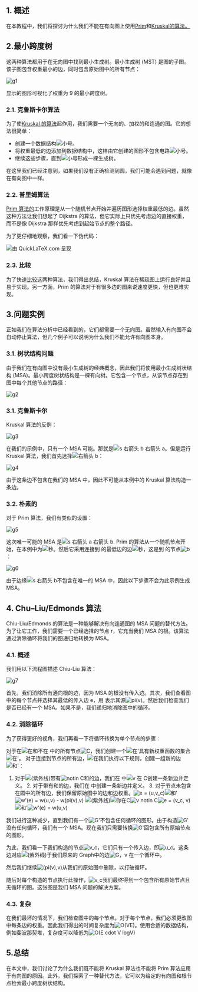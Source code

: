 ## 1. 概述

在本教程中，我们将探讨为什么我们不能在有向图上使用[Prim](https://www.baeldung.com/cs/prim-algorithm)和[Kruskal的算法。](https://www.baeldung.com/cs/kruskals-vs-prims-algorithm#kruskals-algorithm)

## 2.最小跨度树

这两种算法都用于在无向图中找到最小生成树。最小生成树 (MST) 是图的子图。该子图包含权重最小的边，同时包含原始图中的所有节点：

 

![g1](https://www.baeldung.com/wp-content/uploads/sites/4/2021/12/g1-300x172.png)

显示的图形可视化了权重为 9 的最小跨度树。

### 2.1. 克鲁斯卡尔算法

为了使[Kruskal 的算法](https://www.baeldung.com/java-spanning-trees-kruskal)起作用，我们需要一个无向的、加权的和连通的图。它的想法很简单：

-   创建一个数据结构![小号](https://www.baeldung.com/wp-content/ql-cache/quicklatex.com-52fd2a0fc27878e7dfce68d4632b4ffb_l3.svg)。
-   将权重最低的边添加到数据结构中，这样由它创建的图形不包含电路![小号](https://www.baeldung.com/wp-content/ql-cache/quicklatex.com-52fd2a0fc27878e7dfce68d4632b4ffb_l3.svg)。
-   继续这些步骤，直到![小号](https://www.baeldung.com/wp-content/ql-cache/quicklatex.com-52fd2a0fc27878e7dfce68d4632b4ffb_l3.svg)形成一棵生成树。

在这里我们已经注意到，如果我们没有正确检测到圆，我们可能会遇到问题，就像在有向图中一样。

### 2.2. 普里姆算法

[Prim 算法的](https://www.baeldung.com/java-prim-algorithm)工作原理是从一个随机节点开始并遍历图形选择权重最低的边。虽然这种方法让我们想起了 Dijkstra 的算法，但它实际上只优先考虑边的直接权重，而不是像 Dijkstra 那样优先考虑到起始节点的整个路径。

为了更仔细地观察，我们看一下伪代码：

![由 QuickLaTeX.com 呈现](https://www.baeldung.com/wp-content/ql-cache/quicklatex.com-1ae0607e73a5014b4580bbd1197d4dac_l3.svg)

### 2.3. 比较

为了快速[比较](https://www.baeldung.com/cs/kruskals-vs-prims-algorithm)这两种算法，我们得出总结，Kruskal 算法在稀疏图上运行良好并且易于实现。另一方面，Prim 的算法对于有很多边的图来说速度更快，但也更难实现。

## 3.问题实例

正如我们在算法分析中已经看到的，它们都需要一个无向图。虽然输入有向图不会自动停止算法，但几个例子可以说明为什么我们不能允许有向图本身。

### 3.1. 树状结构问题

由于我们在有向图中没有最小生成树的经典概念，因此我们将使用最小生成树状结构 (MSA)。最小跨度树状结构是一棵有向树。它包含一个节点，从该节点存在到图中每个其他节点的路径：

 

![g2](https://www.baeldung.com/wp-content/uploads/sites/4/2021/12/g2-300x250.png)

### 3.1. 克鲁斯卡尔

Kruskal 算法的反例：

![g3](https://www.baeldung.com/wp-content/uploads/sites/4/2021/12/g3-300x296.png)

 

在我们的示例中，只有一个 MSA 可能。那就是![s 右箭头 b 右箭头 a](https://www.baeldung.com/wp-content/ql-cache/quicklatex.com-d6bd0d85ea16310aecdc6093e51b0e14_l3.svg)。但是运行 Kruskal 算法，我们首先选择![右箭头 b](https://www.baeldung.com/wp-content/ql-cache/quicklatex.com-ee198936a9dcafc919babfb3a66d5f74_l3.svg)：

 

![g4](https://www.baeldung.com/wp-content/uploads/sites/4/2021/12/g4-300x296.png)

由于这条边不包含在我们的 MSA 中，因此不可能从本例中的 Kruskal 算法构造一条边。

### 3.2. 朴素的

对于 Prim 算法，我们有类似的设置：

 

![g5](https://www.baeldung.com/wp-content/uploads/sites/4/2021/12/g5-240x300.png)

这次唯一可能的 MSA 是![s 右箭头 a 右箭头 b](https://www.baeldung.com/wp-content/ql-cache/quicklatex.com-b6177c09e0777c18db652a303d3b2035_l3.svg). Prim 的算法从一个随机节点开始，在本例中为![秒](https://www.baeldung.com/wp-content/ql-cache/quicklatex.com-1edc883862ceed1a21913f60358e31d8_l3.svg)。然后它采用连接到 的最低边的边![秒](https://www.baeldung.com/wp-content/ql-cache/quicklatex.com-1edc883862ceed1a21913f60358e31d8_l3.svg)，这是到 的节点![b](https://www.baeldung.com/wp-content/ql-cache/quicklatex.com-ad69adf868bc701e561aa555db995f1f_l3.svg)：

 

![g6](https://www.baeldung.com/wp-content/uploads/sites/4/2021/12/g6-240x300.png)

由于边缘![s 右箭头 b](https://www.baeldung.com/wp-content/ql-cache/quicklatex.com-26fbc302547dc11b32403243061231fc_l3.svg)不包含在唯一的 MSA 中，因此以下步骤不会为此示例生成 MSA。

## 4. Chu–Liu/Edmonds 算法

Chiu-Liu/Edmonds 的算法是一种能够解决有向连通图的 MSA 问题的替代方法。为了让它工作，我们需要一个已经选择的节点 r，它充当我们 MSA 的根。该算法通过消除循环将我们的图递归地转换为 MSA。

### 4.1. 概述

我们用以下流程图描述 Chiu-Liu 算法：

 

![g7](https://www.baeldung.com/wp-content/uploads/sites/4/2021/12/g7-300x216.png)

首先，我们消除所有通向根的边，因为 MSA 的根没有传入边。其次，我们查看图中的每个节点并选择其最低的传入边 e，用 表示其源![pi(v)](https://www.baeldung.com/wp-content/ql-cache/quicklatex.com-82e050bb77b2371c1177080800c6fb74_l3.svg)。然后我们检查我们是否已经有一个 MSA。如果不是，我们递归地消除图中的循环。

### 4.2. 消除循环

为了获得更好的视角，我们再看一下将循环转换为单个节点的步骤：

对于在![在](https://www.baeldung.com/wp-content/ql-cache/quicklatex.com-54e215a7a583b4f357a5a627420bcf2f_l3.svg)和不在 中的所有节点![C](https://www.baeldung.com/wp-content/ql-cache/quicklatex.com-ed12970f60569db1dfd9f13289854a0d_l3.svg)，我们创建一个![在'](https://www.baeldung.com/wp-content/ql-cache/quicklatex.com-d77ab288f8841c7ba882d49808b7de50_l3.svg)具有新权重函数的集合![在'](https://www.baeldung.com/wp-content/ql-cache/quicklatex.com-151c0c50d8260a1d613b95b1ea21a2cd_l3.svg)。
对于连接到节点的所有边，![在](https://www.baeldung.com/wp-content/ql-cache/quicklatex.com-54e215a7a583b4f357a5a627420bcf2f_l3.svg)我们执行以下规则，创建一组新的边![和'](https://www.baeldung.com/wp-content/ql-cache/quicklatex.com-c3f58512002a720f1e74be90e23bada3_l3.svg)：

1. 对于![(紫外线)](https://www.baeldung.com/wp-content/ql-cache/quicklatex.com-a9108e842ec173df2af938619c284e08_l3.svg)带有![notin C](https://www.baeldung.com/wp-content/ql-cache/quicklatex.com-ea137b25fbc3a6cde51cfab864186c47_l3.svg)和的边，我们在 中![v 在 C](https://www.baeldung.com/wp-content/ql-cache/quicklatex.com-726e3513c0acad64097d00740fa87c98_l3.svg)创建一条新边并定义。 2. 对于带有和的边，我们在 中创建一条新边并定义。 3. 对于节点未包含在圆中的所有边，我们保留原始图中的边和边权重。![e = (u,v_c)](https://www.baeldung.com/wp-content/ql-cache/quicklatex.com-763742d3f76e98b331f24fe4491f8c87_l3.svg)![和'](https://www.baeldung.com/wp-content/ql-cache/quicklatex.com-c3f58512002a720f1e74be90e23bada3_l3.svg)![w'(e) = w(u,v) - w(pi(v),v)](https://www.baeldung.com/wp-content/ql-cache/quicklatex.com-e8a3e039c41af67a01f4fb8282dcf8f0_l3.svg)
![(紫外线)](https://www.baeldung.com/wp-content/ql-cache/quicklatex.com-a9108e842ec173df2af938619c284e08_l3.svg)![你在C](https://www.baeldung.com/wp-content/ql-cache/quicklatex.com-731515afd7f5d1ffaae1dc75d0be1f05_l3.svg)![v notin C](https://www.baeldung.com/wp-content/ql-cache/quicklatex.com-910b981e6493ca40d46ef7126cdb3a8a_l3.svg)![e = (v_c, v)](https://www.baeldung.com/wp-content/ql-cache/quicklatex.com-6be253394d2508b8513733beb855b135_l3.svg)![和'](https://www.baeldung.com/wp-content/ql-cache/quicklatex.com-c3f58512002a720f1e74be90e23bada3_l3.svg)![w'(e) = w(u,v)](https://www.baeldung.com/wp-content/ql-cache/quicklatex.com-03a8f2978bde8439deb6f34d2db0edf2_l3.svg)

我们进行这种减少，直到我们有一个![G'](https://www.baeldung.com/wp-content/ql-cache/quicklatex.com-4682bec056d92e3ca6ecbbd6e5e4f45b_l3.svg)不包含任何循环的图形。由于构造![G'](https://www.baeldung.com/wp-content/ql-cache/quicklatex.com-4682bec056d92e3ca6ecbbd6e5e4f45b_l3.svg)没有任何循环，我们有一个 MSA。现在我们只需要转换![G'](https://www.baeldung.com/wp-content/ql-cache/quicklatex.com-4682bec056d92e3ca6ecbbd6e5e4f45b_l3.svg)回包含所有原始节点的图形。

为此，我们看一下我们构造的节点![v_c](https://www.baeldung.com/wp-content/ql-cache/quicklatex.com-f49202ab4d13c0b66acfca5fb04f4b0a_l3.svg)，它们只有一个传入边，即![u_c](https://www.baeldung.com/wp-content/ql-cache/quicklatex.com-303f317d2b5128182586ff6d9fba67eb_l3.svg)。这条边对应![(紫外线)](https://www.baeldung.com/wp-content/ql-cache/quicklatex.com-a9108e842ec173df2af938619c284e08_l3.svg)于我们原来的 Graph中的边![G](https://www.baeldung.com/wp-content/ql-cache/quicklatex.com-1e40206e25474f738eeb7ca968031abf_l3.svg)，v 在一个循环中。

然后我们继续![(pi(v),v)](https://www.baeldung.com/wp-content/ql-cache/quicklatex.com-327543881bfd5340f45ae7fce7493737_l3.svg)从我们的原始图中删除，以打破循环。

随后对每个构造的节点执行此操作，![v_c](https://www.baeldung.com/wp-content/ql-cache/quicklatex.com-f49202ab4d13c0b66acfca5fb04f4b0a_l3.svg)我们最终得到一个包含所有原始节点且无循环的图。这张图是我们 MSA 问题的解决方案。

### 4.3. 复杂

在我们最坏的情况下，我们检查图中的每个节点。对于每个节点，我们必须更改图中每条边的权重。因此我们得出的时间复杂度为![O(VE)](https://www.baeldung.com/wp-content/ql-cache/quicklatex.com-cab97e9c5d96ae5018f16d0970dc93a5_l3.svg)。使用合适的数据结构，例如斐波那契堆，复杂度可以降低为![O(E cdot V logV)](https://www.baeldung.com/wp-content/ql-cache/quicklatex.com-9db371613031ac0223e9806989f9ac58_l3.svg)

## 5.总结

在本文中，我们讨论了为什么我们既不能将 Kruskal 算法也不能将 Prim 算法应用于有向图的原因。此外，我们探索了一种替代方法，它可以为给定的有向图和根节点检索最小跨度树状结构。